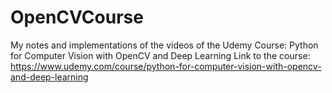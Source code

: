 # OpenCVCourse
My notes and implementations of the videos of the Udemy Course: Python for Computer Vision with OpenCV and Deep Learning
Link to the course: https://www.udemy.com/course/python-for-computer-vision-with-opencv-and-deep-learning
